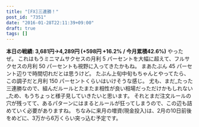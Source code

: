 ```yaml
---
title: "[FX]三連勝！"
post_id: "7351"
date: "2016-01-28T22:11:39+09:00"
draft: true
tags: []
---
```



**本日の戦績: 3,681円→4,289円 (+598円 +16.2% / 今月累積42.6%)** やったぜ。 これはもうミニマムサクセスの月利 5 パーセントを大幅に超えて、フルサクセスの月利 50 パーセントも視野に入ってきたかもね。 まあたぶん 45 パーセント辺りで時間切れだとは思うけど。  たぶん上旬中旬もちゃんとやってたら、この調子だと月利 150 パーセントくらいはいけそうな感じ。 尤も、まだ_たった三連勝なので、組んだルールとたまたま相性が良い相場だっただけかもしれない_ため、もうちょっと様子見していきたいと思います。 それとまだ注文ルールの穴が残ってて、あるパターンにはまるとルールが狂ってしまうので、この辺も詰めていく必要がありますね。 ちなみに来月の増資(現金投入)は、2月の10日前後をめどに、3万から6万くらい突っ込む予定です。
